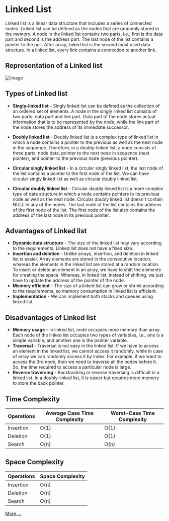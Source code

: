 # Linked List
Linked list is a linear data structure that includes a series of connected nodes. Linked list can be defined as the nodes that are randomly stored in the memory. A node in the linked list contains two parts, i.e., first is the data part and second is the address part. The last node of the list contains a pointer to the null. After array, linked list is the second most used data structure. In a linked list, every link contains a connection to another link.

## Representation of a Linked list
![image](https://lh6.googleusercontent.com/5lLKaW2XELSKW0CQu7-rEoqgpaNAJoGBXZID57iL2HLTXNrAfUtB4kzMcboZ4UQ5pgccU6SnFHSKAG-Yfo_3J-gWmFxpy7Mym-lhrIc6j9elYf_y16UoMkBZcAfcI2H8mGE1T7y-pDOl09QnSw)

## Types of Linked list
- **Singly-linked list** - Singly linked list can be defined as the collection of an ordered set of elements. A node in the singly linked list consists of two parts: data part and link part. Data part of the node stores actual information that is to be represented by the node, while the link part of the node stores the address of its immediate successor.

- **Doubly linked list** - Doubly linked list is a complex type of linked list in which a node contains a pointer to the previous as well as the next node in the sequence. Therefore, in a doubly-linked list, a node consists of three parts: node data, pointer to the next node in sequence (next pointer), and pointer to the previous node (previous pointer).

- **Circular singly linked list** - In a circular singly linked list, the last node of the list contains a pointer to the first node of the list. We can have circular singly linked list as well as circular doubly linked list.

- **Circular doubly linked list** - Circular doubly linked list is a more complex type of data structure in which a node contains pointers to its previous node as well as the next node. Circular doubly linked list doesn't contain NULL in any of the nodes. The last node of the list contains the address of the first node of the list. The first node of the list also contains the address of the last node in its previous pointer.

## Advantages of Linked list
- **Dynamic data structure** - The size of the linked list may vary according to the requirements. Linked list does not have a fixed size.
- **Insertion and deletion** - Unlike arrays, insertion, and deletion in linked list is easier. Array elements are stored in the consecutive location, whereas the elements in the linked list are stored at a random location. To insert or delete an element in an array, we have to shift the elements for creating the space. Whereas, in linked list, instead of shifting, we just have to update the address of the pointer of the node.
- **Memory efficient** - The size of a linked list can grow or shrink according to the requirements, so memory consumption in linked list is efficient.
- **Implementation** - We can implement both stacks and queues using linked list.

## Disadvantages of Linked list
- **Memory usage** - In linked list, node occupies more memory than array. Each node of the linked list occupies two types of variables, i.e., one is a simple variable, and another one is the pointer variable.
- **Traversal** - Traversal is not easy in the linked list. If we have to access an element in the linked list, we cannot access it randomly, while in case of array we can randomly access it by index. For example, if we want to access the 3rd node, then we need to traverse all the nodes before it. So, the time required to access a particular node is large.
- **Reverse traversing** - Backtracking or reverse traversing is difficult in a linked list. In a doubly-linked list, it is easier but requires more memory to store the back pointer.

## Time Complexity
| Operations  | Average Case Time Complexity | Worst-Case Time Complexity |
|-------------|------------------------------|----------------------------|
| Insertion   | O(1)                          | O(1)                        |
| Deletion    | O(1)                          | O(1)                        |
| Search      | O(n)                          | O(n)                        |

## Space Complexity
| Operations | Space Complexity |
|------------|------------------|
| Insertion  | O(n)             |
| Deletion   | O(n)             |
| Search     | O(n)             |

[More ...](https://www.javatpoint.com/ds-linked-list)